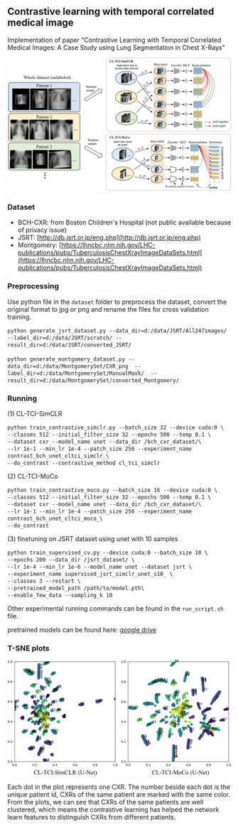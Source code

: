 ## Contrastive learning with temporal correlated medical image

Implementation of paper "Contrastive Learning with Temporal Correlated Medical Images: A Case Study using Lung Segmentation in Chest X-Rays"

![overview](figures/overview.png)

### Dataset
 - BCH-CXR: from Boston Children's Hospital (not public available because of privacy issue)
 - JSRT: [http://db.jsrt.or.jp/eng.php](http://db.jsrt.or.jp/eng.php)
 - Montgomery: [https://lhncbc.nlm.nih.gov/LHC-publications/pubs/TuberculosisChestXrayImageDataSets.html](https://lhncbc.nlm.nih.gov/LHC-publications/pubs/TuberculosisChestXrayImageDataSets.html)

### Preprocessing

Use python file in the `dataset` folder to preprocess the dataset, convert the original format to jpg or png and rename the files for cross validation training.
```
python generate_jsrt_dataset.py --data_dir=d:/data/JSRT/All247images/ --label_dir=d:/data/JSRT/scratch/ --result_dir=d:/data/JSRT/converted_JSRT/

python generate_montgomery_dataset.py --data_dir=d:/data/MontgomerySet/CXR_png  --label_dir=d:/data/MontgomerySet/ManualMask/  --result_dir=d:/data/MontgomerySet/converted_Montgomery/
```

### Running

(1) CL-TCI-SimCLR
```
python train_contrastive_simclr.py --batch_size 32 --device cuda:0 \ 
--classes 512 --initial_filter_size 32 --epochs 500 --temp 0.1 \ 
--dataset cxr --model_name unet --data_dir /bch_cxr_dataset/\
--lr 1e-1 --min_lr 1e-4 --patch_size 256 --experiment_name contrast_bch_unet_cltci_simclr_\
--do_contrast --contrastive_method cl_tci_simclr
```

(2) CL-TCI-MoCo
```
python train_contrastive_moco.py --batch_size 16 --device cuda:0 \ 
--classes 512 --initial_filter_size 32 --epochs 500 --temp 0.1 \ 
--dataset cxr --model_name unet --data_dir /bch_cxr_dataset/\
--lr 1e-1 --min_lr 1e-4 --patch_size 256 --experiment_name contrast_bch_unet_cltci_moco_\
--do_contrast
```

(3) finetuning on JSRT dataset using unet with 10 samples
```
python train_supervised_cv.py --device cuda:0 --batch_size 10 \
--epochs 200 --data_dir /jsrt_dataset/ \
--lr 1e-4 --min_lr 1e-6 --model_name unet --dataset jsrt \
--experiment_name supervised_jsrt_simclr_unet_s10_ \
--classes 3 --restart \
--pretrained_model_path /path/to/model.pth\
--enable_few_data --sampling_k 10
```

Other experimental running commands can be found in the `run_script.sh` file.

pretrained models can be found here: [google drive](https://drive.google.com/drive/folders/1a4OnH4bRnRZKZnOinKMvz8sx3VudYLJg?usp=sharing)

### T-SNE plots

![T-SNE](figures/tsne.jpg)

Each dot in the plot represents one CXR.
The number beside each dot is the unique patient id, CXRs of the same patient are marked with the same color.
From the plots, we can see that CXRs of the same patients are well clustered, which means the contrastive learning has helped the network learn features to distinguish CXRs from different patients.

